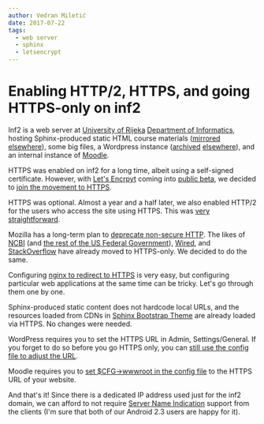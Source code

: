```yaml
---
author: Vedran Miletić
date: 2017-07-22
tags:
  - web server
  - sphinx
  - letsencrypt
---
```


# Enabling HTTP/2, HTTPS, and going HTTPS-only on inf2

Inf2 is a web server at [University of Rijeka](https://www.uniri.hr/) [Department of Informatics](https://www.inf.uniri.hr/), hosting Sphinx-produced static HTML course materials ([mirrored](../../hr/nastava/index.md) [elsewhere](../../hr/index.md)), some big files, a Wordpress instance ([archived](https://fidit-rijeka.github.io/elarsportal/) [elsewhere](https://github.com/fidit-rijeka)), and an internal instance of [Moodle](https://moodle.org/).

HTTPS was enabled on inf2 for a long time, albeit using a self-signed certificate. However, with [Let's Encrpyt](https://letsencrypt.org/) coming into [public beta](https://letsencrypt.org/2015/11/12/public-beta-timing.html), we decided to [join the movement to HTTPS](https://www.facebook.com/inf.uniri/posts/972284382811042).

HTTPS was optional. Almost a year and a half later, we also enabled HTTP/2 for the users who access the site using HTTPS. This was [very straightforward](https://twitter.com/VedranMiletic/status/855700609323986944).

Mozilla has a long-term plan to [deprecate non-secure HTTP](https://blog.mozilla.org/security/2015/04/30/deprecating-non-secure-http/). The likes of [NCBI](https://www.ncbi.nlm.nih.gov/home/develop/https-guidance/) (and [the rest of the US Federal Government](https://https.cio.gov/)), [Wired](https://www.wired.com/2016/09/wired-completely-encrypted/), and [StackOverflow](https://stackoverflow.blog/2017/05/22/stack-overflow-flipped-switch-https/) have already moved to HTTPS-only. We decided to do the same.

Configuring [nginx to redirect to HTTPS](https://serverfault.com/questions/250476/how-to-force-or-redirect-to-ssl-in-nginx) is very easy, but configuring particular web applications at the same time can be tricky. Let's go through them one by one.

Sphinx-produced static content does not hardcode local URLs, and the resources loaded from CDNs in [Sphinx Bootstrap Theme](https://ryan-roemer.github.io/sphinx-bootstrap-theme/) are already loaded via HTTPS. No changes were needed.

WordPress requires you to set the HTTPS URL in Admin, Settings/General. If you forget to do so before you go HTTPS only, you can [still use the config file to adjust the URL](https://codex.wordpress.org/Changing_The_Site_URL).

Moodle requires you to [set $CFG->wwwroot in the config file](https://docs.moodle.org/33/en/Configuration_file) to the HTTPS URL of your website.

And that's it! Since there is a dedicated IP address used just for the inf2 domain, we can afford to not require [Server Name Indication](https://en.wikipedia.org/wiki/Server_Name_Indication) support from the clients (I'm sure that both of our Android 2.3 users are happy for it).
